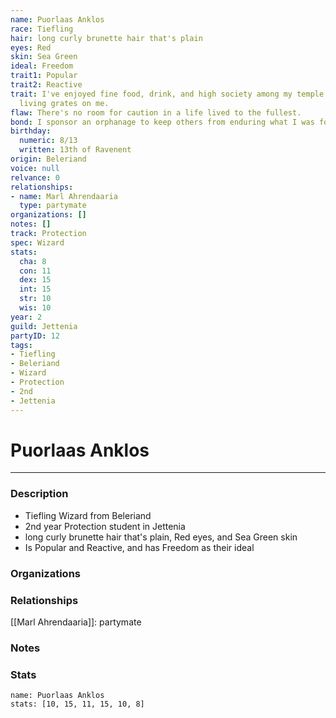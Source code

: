 ```yaml
---
name: Puorlaas Anklos
race: Tiefling
hair: long curly brunette hair that's plain
eyes: Red
skin: Sea Green
ideal: Freedom
trait1: Popular
trait2: Reactive
trait: I've enjoyed fine food, drink, and high society among my temple's elite. Rough
  living grates on me.
flaw: There's no room for caution in a life lived to the fullest.
bond: I sponsor an orphanage to keep others from enduring what I was forced to endure.
birthday:
  numeric: 8/13
  written: 13th of Ravenent
origin: Beleriand
voice: null
relvance: 0
relationships:
- name: Marl Ahrendaaria
  type: partymate
organizations: []
notes: []
track: Protection
spec: Wizard
stats:
  cha: 8
  con: 11
  dex: 15
  int: 15
  str: 10
  wis: 10
year: 2
guild: Jettenia
partyID: 12
tags:
- Tiefling
- Beleriand
- Wizard
- Protection
- 2nd
- Jettenia
---
```

# Puorlaas Anklos
---
### Description
- Tiefling Wizard from Beleriand
- 2nd year Protection student in Jettenia
- long curly brunette hair that's plain, Red eyes, and Sea Green skin
- Is Popular and Reactive, and has Freedom as their ideal

### Organizations

### Relationships
[[Marl Ahrendaaria]]: partymate

### Notes

### Stats
```statblock
name: Puorlaas Anklos
stats: [10, 15, 11, 15, 10, 8]
```